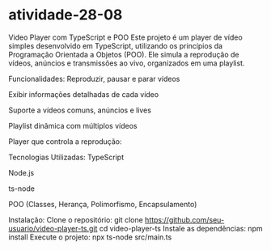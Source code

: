 # atividade-28-08
Video Player com TypeScript e POO
Este projeto é um player de vídeo simples desenvolvido em TypeScript, utilizando os princípios da Programação Orientada a Objetos (POO). Ele simula a reprodução de vídeos, anúncios e transmissões ao vivo, organizados em uma playlist.

Funcionalidades:
Reproduzir, pausar e parar vídeos

Exibir informações detalhadas de cada vídeo

Suporte a vídeos comuns, anúncios e lives

Playlist dinâmica com múltiplos vídeos

Player que controla a reprodução:

Tecnologias Utilizadas:
TypeScript

Node.js

ts-node

POO (Classes, Herança, Polimorfismo, Encapsulamento)

Instalação:
Clone o repositório: git clone https://github.com/seu-usuario/video-player-ts.git
cd video-player-ts
Instale as dependências: npm install
Execute o projeto: npx ts-node src/main.ts